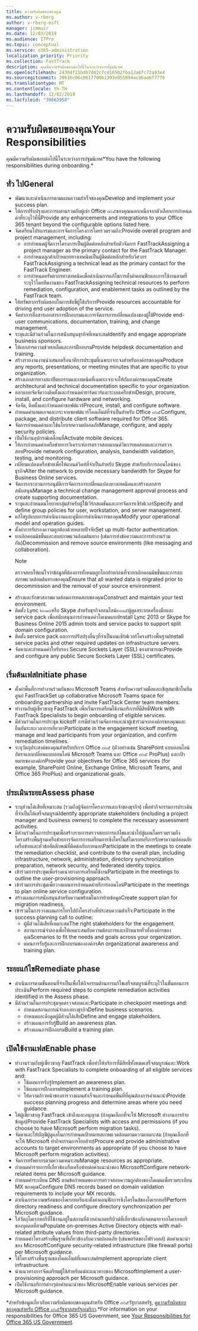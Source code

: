 ```yaml
---
title: ความรับผิดชอบของคุณ
ms.author: v-rberg
author: v-rberg-msft
manager: jimmuir
ms.date: 12/03/2019
ms.audience: ITPro
ms.topic: conceptual
ms.service: o365-administration
localization_priority: Priority
ms.collection: FastTrack
description: คุณมีความรับผิดชอบต่อไปนี้ในระหว่างการปฐมนิเทศ
ms.openlocfilehash: 24304f21bdb7dd2c7cd165b2fba12a6fc72a93e4
ms.sourcegitcommit: 39616c06c0617700b1393e055894acb6aa6f7776
ms.translationtype: MT
ms.contentlocale: th-TH
ms.lasthandoff: 12/02/2019
ms.locfileid: "39662958"
---
```

# <a name="your-responsibilities"></a><span data-ttu-id="dadae-103">ความรับผิดชอบของคุณ</span><span class="sxs-lookup"><span data-stu-id="dadae-103">Your Responsibilities</span></span>

<span data-ttu-id="dadae-104">คุณมีความรับผิดชอบต่อไปนี้ในระหว่างการปฐมนิเทศ\*</span><span class="sxs-lookup"><span data-stu-id="dadae-104">You have the following responsibilities during onboarding.\*</span></span>
  
## <a name="general"></a><span data-ttu-id="dadae-105">ทั่ว ไป</span><span class="sxs-lookup"><span data-stu-id="dadae-105">General</span></span>

- <span data-ttu-id="dadae-106">พัฒนาและดำเนินการตามแผนความสำเร็จของคุณ</span><span class="sxs-lookup"><span data-stu-id="dadae-106">Develop and implement your success plan.</span></span>
- <span data-ttu-id="dadae-107">ให้การปรับปรุงและการผสานรวมกับผู้เช่า Office ๓๖๕ของคุณนอกเหนือจากตัวเลือกการกำหนดค่าที่ระบุไว้ที่นี่</span><span class="sxs-lookup"><span data-stu-id="dadae-107">Provide any enhancements and integrations to your Office 365 tenant beyond the configurable options listed here.</span></span>  
- <span data-ttu-id="dadae-108">จัดเตรียมโปรแกรมและการจัดการโครงการโดยรวมรวมถึง:</span><span class="sxs-lookup"><span data-stu-id="dadae-108">Provide overall program and project management, including:</span></span> 
  - <span data-ttu-id="dadae-109">การกำหนดผู้จัดการโครงการเป็นผู้ติดต่อหลักสำหรับตัวจัดการ FastTrack</span><span class="sxs-lookup"><span data-stu-id="dadae-109">Assigning a project manager as the primary contact for the FastTrack Manager.</span></span>
  - <span data-ttu-id="dadae-110">การกำหนดลูกค้าเป้าหมายทางเทคนิคเป็นผู้ติดต่อหลักสำหรับวิศวกร FastTrack</span><span class="sxs-lookup"><span data-stu-id="dadae-110">Assigning a technical lead as the primary contact for the FastTrack Engineer.</span></span>
  - <span data-ttu-id="dadae-111">การกำหนดทรัพยากรทางเทคนิคเพื่อดำเนินการแก้ไขการตั้งค่าคอนฟิกและการใช้งานตามที่ระบุไว้โดยทีมงานของ FastTrack</span><span class="sxs-lookup"><span data-stu-id="dadae-111">Assigning technical resources to perform remediation, configuration, and enablement tasks as outlined by the FastTrack team.</span></span> 
- <span data-ttu-id="dadae-112">ให้ทรัพยากรรับผิดชอบในการขับขี่ผู้ใช้บริการ</span><span class="sxs-lookup"><span data-stu-id="dadae-112">Provide resources accountable for driving end user adoption of the service.</span></span> 
- <span data-ttu-id="dadae-113">จัดทำการสื่อสารเอกสารการฝึกอบรมและการจัดการการเปลี่ยนแปลงของผู้ใช้</span><span class="sxs-lookup"><span data-stu-id="dadae-113">Provide end-user communications, documentation, training, and change management.</span></span>
- <span data-ttu-id="dadae-114">ระบุและมีส่วนร่วมในการสนับสนุนธุรกิจที่เหมาะสม</span><span class="sxs-lookup"><span data-stu-id="dadae-114">Identify and engage appropriate business sponsors.</span></span>  
- <span data-ttu-id="dadae-115">ให้เอกสารความช่วยเหลือและการฝึกอบรม</span><span class="sxs-lookup"><span data-stu-id="dadae-115">Provide helpdesk documentation and training.</span></span>  
- <span data-ttu-id="dadae-116">สร้างรายงานงานนำเสนอหรือนาทีการประชุมที่เฉพาะเจาะจงสำหรับองค์กรของคุณ</span><span class="sxs-lookup"><span data-stu-id="dadae-116">Produce any reports, presentations, or meeting minutes that are specific to your organization.</span></span> 
- <span data-ttu-id="dadae-117">สร้างเอกสารทางสถาปัตยกรรมและเทคนิคที่เฉพาะเจาะจงให้กับองค์กรของคุณ</span><span class="sxs-lookup"><span data-stu-id="dadae-117">Create architectural and technical documentation specific to your organization.</span></span>   
- <span data-ttu-id="dadae-118">ออกแบบจัดจัดวางติดตั้งและกำหนดค่าฮาร์ดแวร์และระบบเครือข่าย</span><span class="sxs-lookup"><span data-stu-id="dadae-118">Design, procure, install, and configure hardware and networking.</span></span>   
- <span data-ttu-id="dadae-119">จัดจัด, ติดตั้งและกำหนดค่าซอฟต์แวร์</span><span class="sxs-lookup"><span data-stu-id="dadae-119">Procure, install, and configure software.</span></span>  
- <span data-ttu-id="dadae-120">กำหนดค่าแพคเกจและกระจายซอฟต์แวร์ไคลเอ็นต์ที่จำเป็นสำหรับ Office ๓๖๕</span><span class="sxs-lookup"><span data-stu-id="dadae-120">Configure, package, and distribute client software required for Office 365.</span></span>  
- <span data-ttu-id="dadae-121">จัดการกำหนดค่าและใช้นโยบายความปลอดภัย</span><span class="sxs-lookup"><span data-stu-id="dadae-121">Manage, configure, and apply security policies.</span></span>
- <span data-ttu-id="dadae-122">เปิดใช้งานอุปกรณ์เคลื่อนที่</span><span class="sxs-lookup"><span data-stu-id="dadae-122">Activate mobile devices.</span></span>
- <span data-ttu-id="dadae-123">ให้การกำหนดค่าเครือข่ายการวิเคราะห์การตรวจสอบแบนด์วิธการทดสอบและการตรวจสอบ</span><span class="sxs-lookup"><span data-stu-id="dadae-123">Provide network configuration, analysis, bandwidth validation, testing, and monitoring.</span></span> 
- <span data-ttu-id="dadae-124">เปลี่ยนแปลงเครือข่ายเพื่อให้แบนด์วิดท์ที่จำเป็นสำหรับ Skype สำหรับบริการออนไลน์ของธุรกิจ</span><span class="sxs-lookup"><span data-stu-id="dadae-124">Alter the network to provide necessary bandwidth for Skype for Business Online services.</span></span> 
- <span data-ttu-id="dadae-125">จัดการกระบวนการอนุมัติการจัดการการเปลี่ยนแปลงทางเทคนิคและสร้างเอกสารสนับสนุน</span><span class="sxs-lookup"><span data-stu-id="dadae-125">Manage a technical change management approval process and create supporting documentation.</span></span>  
- <span data-ttu-id="dadae-126">ระบุและกำหนดนโยบายกลุ่มสำหรับผู้ใช้เวิร์กสเตชันและการจัดการเซิร์ฟเวอร์</span><span class="sxs-lookup"><span data-stu-id="dadae-126">Specify and define group policies for user, workstation, and server management.</span></span> 
- <span data-ttu-id="dadae-127">แก้ไขรูปแบบการดำเนินงานและคู่มือการดำเนินการของคุณ</span><span class="sxs-lookup"><span data-stu-id="dadae-127">Modify your operational model and operation guides.</span></span> 
- <span data-ttu-id="dadae-128">ตั้งค่าการรับรองความถูกต้องด้วยหลายปัจจัย</span><span class="sxs-lookup"><span data-stu-id="dadae-128">Set up multi-factor authentication.</span></span>  
- <span data-ttu-id="dadae-129">ยกเลิกคอมมิชชั่นและลบสภาพแวดล้อมต้นทาง (เช่นการส่งข้อความและการทำงานร่วมกัน)</span><span class="sxs-lookup"><span data-stu-id="dadae-129">Decommission and remove source environments (like messaging and collaboration).</span></span> 
    > [!NOTE]
    > <span data-ttu-id="dadae-130">ตรวจสอบให้แน่ใจว่าข้อมูลที่ต้องการทั้งหมดถูกโยกย้ายก่อนที่จะยกเลิกคอมมิชชั่นและการลบสภาพแวดล้อมต้นทางของคุณ</span><span class="sxs-lookup"><span data-stu-id="dadae-130">Ensure that all wanted data is migrated prior to decommission and the removal of your source environment.</span></span> 
- <span data-ttu-id="dadae-131">สร้างและรักษาสภาพแวดล้อมการทดสอบของคุณ</span><span class="sxs-lookup"><span data-stu-id="dadae-131">Construct and maintain your test environment.</span></span>  
- <span data-ttu-id="dadae-132">ติดตั้ง Lync ๒๐๑๓หรือ Skype สำหรับธุรกิจออนไลน์๒๐๑๕ผู้ดูแลระบบเครื่องมือและ service pack เพื่อสนับสนุนการกำหนดค่าโดเมนแยก</span><span class="sxs-lookup"><span data-stu-id="dadae-132">Install Lync 2013 or Skype for Business Online 2015 admin tools and service packs to support split domain configuration.</span></span>
- <span data-ttu-id="dadae-133">ติดตั้ง service pack และการปรับปรุงอื่นๆที่จำเป็นบนเซิร์ฟเวอร์โครงสร้างพื้นฐาน</span><span class="sxs-lookup"><span data-stu-id="dadae-133">Install service packs and other required updates on infrastructure servers.</span></span> 
- <span data-ttu-id="dadae-134">จัดหาและกำหนดค่าใบรับรอง Secure Sockets Layer (SSL) ของสาธารณะ</span><span class="sxs-lookup"><span data-stu-id="dadae-134">Provide and configure any public Secure Sockets Layer (SSL) certificates.</span></span> 
    
## <a name="initiate-phase"></a><span data-ttu-id="dadae-135">เริ่มต้นเฟส</span><span class="sxs-lookup"><span data-stu-id="dadae-135">Initiate phase</span></span>

- <span data-ttu-id="dadae-136">ตั้งค่าพื้นที่การทำงานร่วมกันของ Microsoft Teams สำหรับความร่วมมือและเชิญสมาชิกในทีมศูนย์ FastTrack</span><span class="sxs-lookup"><span data-stu-id="dadae-136">Set up collaborative Microsoft Teams space for onboarding partnership and invite FastTrack Center team members.</span></span>   
- <span data-ttu-id="dadae-137">ทำงานกับผู้เชี่ยวชาญ FastTrack เพื่อเริ่มการเตรียมใช้งานบริการที่มีสิทธิ์</span><span class="sxs-lookup"><span data-stu-id="dadae-137">Work with FastTrack Specialists to begin onboarding of eligible services.</span></span>    
- <span data-ttu-id="dadae-138">มีส่วนร่วมในการประชุม kickoff การมีส่วนร่วมจัดการและนำผู้เข้าร่วมจากองค์กรของคุณและยืนยันระยะเวลาการเยียวยา</span><span class="sxs-lookup"><span data-stu-id="dadae-138">Participate in the engagement kickoff meeting, manage and lead participants from your organization, and confirm remediation timelines.</span></span>   
- <span data-ttu-id="dadae-139">ระบุวัตถุประสงค์ของคุณสำหรับบริการ Office ๓๖๕ (ตัวอย่างเช่น SharePoint แบบออนไลน์อัตราแลกเปลี่ยนแบบออนไลน์ Microsoft Teams และ Office ๓๖๕ ProPlus) และเป้าหมายขององค์กร</span><span class="sxs-lookup"><span data-stu-id="dadae-139">Provide your objectives for Office 365 services (for example, SharePoint Online, Exchange Online, Microsoft Teams, and Office 365 ProPlus) and organizational goals.</span></span>
    
## <a name="assess-phase"></a><span data-ttu-id="dadae-140">ประเมินระยะ</span><span class="sxs-lookup"><span data-stu-id="dadae-140">Assess phase</span></span>

- <span data-ttu-id="dadae-141">ระบุส่วนได้เสียที่เหมาะสม (รวมถึงผู้จัดการโครงการและเจ้าของธุรกิจ) เพื่อทำกิจกรรมการประเมินที่จำเป็นให้เสร็จสมบูรณ์</span><span class="sxs-lookup"><span data-stu-id="dadae-141">Identify appropriate stakeholders (including a project manager and business owners) to complete the necessary assessment activities.</span></span>    
- <span data-ttu-id="dadae-142">มีส่วนร่วมในการประชุมเพื่อสร้างรายการตรวจสอบการแก้ไขและนำไปสู่แผนโดยรวมรวมถึงโครงสร้างพื้นฐานเครือข่ายการจัดการการเตรียมการซิงโครไนส์ไดเรกทอรีการรักษาความปลอดภัยเครือข่ายและหัวข้ออัตลักษณ์ที่ติดต่อกับภายนอก</span><span class="sxs-lookup"><span data-stu-id="dadae-142">Participate in the meetings to create the remediation checklist, and contribute to the overall plan, including infrastructure, network, administration, directory synchronization preparation, network security, and federated identity topics.</span></span>   
- <span data-ttu-id="dadae-143">เข้าร่วมการประชุมเพื่อร่างแนวทางการเตรียมใช้งาน</span><span class="sxs-lookup"><span data-stu-id="dadae-143">Participate in the meetings to outline the user-provisioning approach.</span></span>  
- <span data-ttu-id="dadae-144">เข้าร่วมการประชุมเพื่อวางแผนการกำหนดค่าบริการออนไลน์</span><span class="sxs-lookup"><span data-stu-id="dadae-144">Participate in the meetings to plan online service configuration.</span></span>    
- <span data-ttu-id="dadae-145">สร้างแผนการสนับสนุนสำหรับความพร้อมในการย้ายข้อมูล</span><span class="sxs-lookup"><span data-stu-id="dadae-145">Create support plan for migration readiness.</span></span> 
- <span data-ttu-id="dadae-146">เข้าร่วมในการวางแผนการโทรไปยังโครงร่างที่ประสบความสำเร็จ:</span><span class="sxs-lookup"><span data-stu-id="dadae-146">Participate in the success planning call to outline:</span></span>   
  - <span data-ttu-id="dadae-147">ผู้มีส่วนได้เสียที่เหมาะสม</span><span class="sxs-lookup"><span data-stu-id="dadae-147">The right stakeholders for the engagement.</span></span>  
  - <span data-ttu-id="dadae-148">สถานการณ์จำลองเพื่อให้เหมาะสมกับความต้องการและเป้าหมายทั่วทั้งองค์กรของคุณ</span><span class="sxs-lookup"><span data-stu-id="dadae-148">Scenarios to fit the needs and goals across your organization.</span></span>
  - <span data-ttu-id="dadae-149">แผนการรับรู้และการฝึกอบรมขององค์กร</span><span class="sxs-lookup"><span data-stu-id="dadae-149">An organizational awareness and training plan.</span></span>
    
## <a name="remediate-phase"></a><span data-ttu-id="dadae-150">ระยะแก้ไข</span><span class="sxs-lookup"><span data-stu-id="dadae-150">Remediate phase</span></span>

- <span data-ttu-id="dadae-151">ดำเนินการตามขั้นตอนที่จำเป็นเพื่อให้กิจกรรมด้านการแก้ไขเสร็จสมบูรณ์ที่ระบุไว้ในขั้นตอนการประเมิน</span><span class="sxs-lookup"><span data-stu-id="dadae-151">Perform required steps to complete remediation activities identified in the Assess phase.</span></span> 
- <span data-ttu-id="dadae-152">มีส่วนร่วมในการประชุมจุดตรวจสอบและ:</span><span class="sxs-lookup"><span data-stu-id="dadae-152">Participate in checkpoint meetings and:</span></span> 
  - <span data-ttu-id="dadae-153">กำหนดสถานการณ์จำลองทางธุรกิจ</span><span class="sxs-lookup"><span data-stu-id="dadae-153">Define business scenarios.</span></span>   
  - <span data-ttu-id="dadae-154">กำหนดและดึงดูดผู้มีส่วนได้เสีย</span><span class="sxs-lookup"><span data-stu-id="dadae-154">Define and engage stakeholders.</span></span>
  - <span data-ttu-id="dadae-155">สร้างแผนการรับรู้</span><span class="sxs-lookup"><span data-stu-id="dadae-155">Build an awareness plan.</span></span> 
  - <span data-ttu-id="dadae-156">สร้างแผนการฝึกอบรม</span><span class="sxs-lookup"><span data-stu-id="dadae-156">Build a training plan.</span></span>
    
## <a name="enable-phase"></a><span data-ttu-id="dadae-157">เปิดใช้งานเฟส</span><span class="sxs-lookup"><span data-stu-id="dadae-157">Enable phase</span></span>

- <span data-ttu-id="dadae-158">ทำงานร่วมกับผู้เชี่ยวชาญ FastTrack เพื่อทำให้บริการที่มีสิทธิ์ทั้งหมดเสร็จสมบูรณ์และ:</span><span class="sxs-lookup"><span data-stu-id="dadae-158">Work with FastTrack Specialists to complete onboarding of all eligible services and:</span></span>  
  - <span data-ttu-id="dadae-159">ใช้แผนการรับรู้</span><span class="sxs-lookup"><span data-stu-id="dadae-159">Implement an awareness plan.</span></span>  
  - <span data-ttu-id="dadae-160">ใช้แผนการฝึกอบรม</span><span class="sxs-lookup"><span data-stu-id="dadae-160">Implement a training plan.</span></span> 
  - <span data-ttu-id="dadae-161">ให้ความก้าวหน้าของการวางแผนสำเร็จและกำหนดพื้นที่ที่คุณต้องการคำแนะนำ</span><span class="sxs-lookup"><span data-stu-id="dadae-161">Provide success planning progress and determine areas where you need guidance.</span></span>
- <span data-ttu-id="dadae-162">ให้ผู้เชี่ยวชาญ FastTrack เข้าถึงและอนุญาต (ถ้าคุณเลือกที่จะให้ Microsoft ทำงานการย้ายข้อมูล)</span><span class="sxs-lookup"><span data-stu-id="dadae-162">Provide FastTrack Specialists with access and permissions (if you choose to have Microsoft perform migration tasks).</span></span>  
- <span data-ttu-id="dadae-163">จัดหาและให้บัญชีผู้ดูแลในการกำหนดเป้าหมายสภาพแวดล้อมตามความเหมาะสม (ถ้าคุณเลือกที่จะให้ Microsoft ทำกิจกรรมการโยกย้าย)</span><span class="sxs-lookup"><span data-stu-id="dadae-163">Procure and provide administrative accounts to target environments as appropriate (if you choose to have Microsoft perform migration activities).</span></span>   
- <span data-ttu-id="dadae-164">จัดการทรัพยากรตามความเหมาะสม</span><span class="sxs-lookup"><span data-stu-id="dadae-164">Manage resources as appropriate.</span></span>   
- <span data-ttu-id="dadae-165">กำหนดค่ารายการที่เกี่ยวข้องกับเครือข่ายต่อคำแนะนำของ Microsoft</span><span class="sxs-lookup"><span data-stu-id="dadae-165">Configure network-related items per Microsoft guidance.</span></span>  
- <span data-ttu-id="dadae-166">กำหนดค่าระเบียน DNS ตามข้อกำหนดของการตรวจสอบความถูกต้องของโดเมนเพื่อรวมระเบียน MX ของคุณ</span><span class="sxs-lookup"><span data-stu-id="dadae-166">Configure DNS records based on domain validation requirements to include your MX records.</span></span>   
- <span data-ttu-id="dadae-167">ดำเนินการความพร้อมของไดเรกทอรีและตั้งค่าคอนฟิกการซิงโครไนส์ของไดเรกทอรี</span><span class="sxs-lookup"><span data-stu-id="dadae-167">Perform directory readiness and configure directory synchronization per Microsoft guidance.</span></span>
- <span data-ttu-id="dadae-168">ใส่วัตถุไดเรกทอรีที่ใช้งานอยู่ในสถานที่ด้วยค่าแอตทริบิวต์ที่เกี่ยวข้องกับจดหมายจากไดเรกทอรีของบุคคลที่สาม</span><span class="sxs-lookup"><span data-stu-id="dadae-168">Populate on-premises Active Directory objects with mail-related attribute values from third-party directories.</span></span>   
- <span data-ttu-id="dadae-169">กำหนดค่าโครงสร้างพื้นฐานที่เกี่ยวข้องกับความปลอดภัย (เช่นพอร์ตของไฟร์วอลล์) ต่อคำแนะนำของ Microsoft</span><span class="sxs-lookup"><span data-stu-id="dadae-169">Configure security-related infrastructure (like firewall ports) per Microsoft guidance.</span></span>
- <span data-ttu-id="dadae-170">ใช้โครงสร้างพื้นฐานของไคลเอ็นต์ที่เหมาะสม</span><span class="sxs-lookup"><span data-stu-id="dadae-170">Implement appropriate client infrastructure.</span></span>  
- <span data-ttu-id="dadae-171">นำแนวทางการจัดเตรียมผู้ใช้สำหรับแต่ละแนวทางของ Microsoft</span><span class="sxs-lookup"><span data-stu-id="dadae-171">Implement a user-provisioning approach per Microsoft guidance.</span></span>  
- <span data-ttu-id="dadae-172">เปิดใช้งานบริการต่างๆต่อคำแนะนำของ Microsoft</span><span class="sxs-lookup"><span data-stu-id="dadae-172">Enable various services per Microsoft guidance.</span></span>  
    
<span data-ttu-id="dadae-173">\*สำหรับข้อมูลเกี่ยวกับความรับผิดชอบของคุณสำหรับ Office ๓๖๕รัฐบาลสหรัฐ, ดู[ความรับผิดชอบของคุณสำหรับ Office ๓๖๕รัฐบาลสหรัฐอเมริกา](US-Gov-appendix-your-responsibilities.md).</span><span class="sxs-lookup"><span data-stu-id="dadae-173">\*For information on your responsibilities for Office 365 US Government, see [Your Responsibilities for Office 365 US Government](US-Gov-appendix-your-responsibilities.md).</span></span>
  

